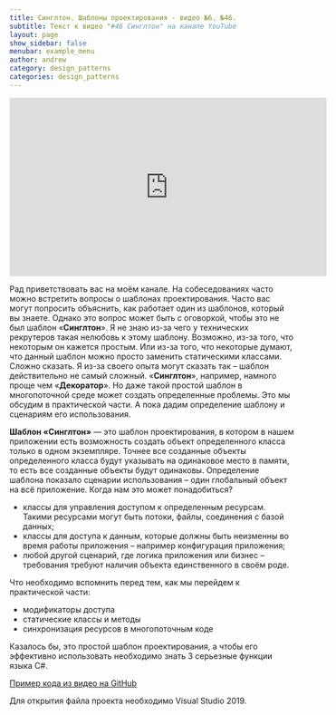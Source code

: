 ```yaml
---
title: Синглтон. Шаблоны проектирования - видео №6. №46. 
subtitle: Текст к видео "#46 Синглтон" на канале YouTube
layout: page
show_sidebar: false
menubar: example_menu
author: andrew
category: design_patterns
categories: design_patterns
---
```


<center>
<iframe width="560" height="315" src="https://www.youtube.com/embed/BPFC0Ju2Gy4" 
frameborder="0" allow="accelerometer; autoplay; 
encrypted-media; gyroscope; picture-in-picture" allowfullscreen></iframe>
</center>

Рад приветствовать вас на моём канале. На собеседованиях часто можно встретить вопросы о шаблонах проектирования. Часто вас могут попросить объяснить, как работает один из 
шаблонов, который вы знаете.  Однако это вопрос может быть с оговоркой, чтобы это не был шаблон «**Синглтон**». Я не знаю из-за чего у технических рекрутеров такая нелюбовь к 
этому шаблону. Возможно, из-за того, что некоторым он кажется простым. Или из-за того, что некоторые думают, что данный шаблон можно просто заменить статическими классами. 
Сложно сказать. Я из-за своего опыта могут сказать так – шаблон действительно не самый сложный. «**Синглтон**», например, намного проще чем «**Декоратор**». Но даже такой простой 
шаблон в многопоточной среде может создать определенные проблемы. Это мы обсудим в практической части. А пока дадим определение шаблону и сценариям его использования.

**Шаблон «Синглтон»** — это шаблон проектирования, в котором в нашем приложении есть возможность создать объект определенного класса только в одном экземпляре. Точнее все созданные 
объекты определенного класса будут указывать на одинаковое место в памяти, то есть все созданные объекты будут одинаковы. Определение шаблона показало сценарии использования – 
один глобальный объект на всё приложение. Когда нам это может понадобиться?

 - классы для управления доступом к определенным ресурсам. Такими ресурсами могут быть потоки, файлы, соединения с базой данных;
 - классы для доступа к данным, которые должны быть неизменны во время работы приложения – например конфигурация приложения;
 - любой другой сценарий, где логика приложения или бизнес – требования требуют наличия объекта единственного в своём роде.

Что необходимо вспомнить перед тем, как мы перейдем к практической части:
 - модификаторы доступа
 - статические классы и методы
 - синхронизация ресурсов в многопоточным коде

Казалось бы, это простой шаблон проектирования, а чтобы его эффективно использовать необходимо знать 3 серьезные функции языка C#.

<a href ="https://github.com/ashyrokoriadov/DesignPatterns" target="_blank">Пример кода из видео на GitHub</a><br/>

Для открытия файла проекта необходимо Visual Studio 2019.